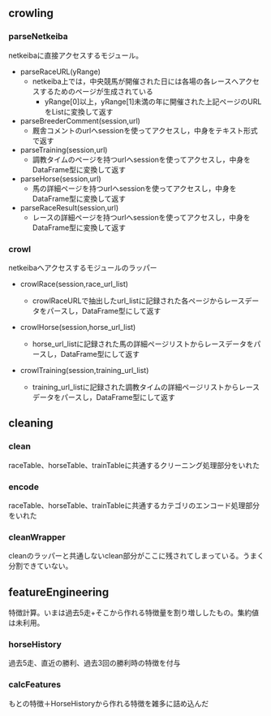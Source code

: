 
## crowling

### parseNetkeiba

netkeibaに直接アクセスするモジュール。

- parseRaceURL(yRange)
  - netkeiba上では，中央競馬が開催された日には各場の各レースへアクセスするためのページが生成されている
    - yRange[0]以上，yRange[1]未満の年に開催された上記ページのURLをListに変換して返す
- parseBreederComment(session,url)
  - 厩舎コメントのurlへsessionを使ってアクセスし，中身をテキスト形式で返す
- parseTraining(session,url)
  - 調教タイムのページを持つurlへsessionを使ってアクセスし，中身をDataFrame型に変換して返す
- parseHorse(session,url)
  - 馬の詳細ページを持つurlへsessionを使ってアクセスし，中身をDataFrame型に変換して返す
- parseRaceResult(session,url)
  - レースの詳細ページを持つurlへsessionを使ってアクセスし，中身をDataFrame型に変換して返す

### crowl

netkeibaへアクセスするモジュールのラッパー

- crowlRace(session,race_url_list)
  - crowlRaceURLで抽出したurl_listに記録された各ページからレースデータをパースし，DataFrame型にして返す

- crowlHorse(session,horse_url_list)
  - horse_url_listに記録された馬の詳細ページリストからレースデータをパースし，DataFrame型にして返す

- crowlTraining(session,training_url_list)
  - training_url_listに記録された調教タイムの詳細ページリストからレースデータをパースし，DataFrame型にして返す


## cleaning

### clean

raceTable、horseTable、trainTableに共通するクリーニング処理部分をいれた

### encode

raceTable、horseTable、trainTableに共通するカテゴリのエンコード処理部分をいれた

### cleanWrapper

cleanのラッパーと共通しないclean部分がここに残されてしまっている。うまく分割できていない。

## featureEngineering

特徴計算。いまは過去5走+そこから作れる特徴量を割り増ししたもの。集約値は未利用。

### horseHistory

過去5走、直近の勝利、過去3回の勝利時の特徴を付与

### calcFeatures

もとの特徴＋HorseHistoryから作れる特徴を雑多に詰め込んだ

## 